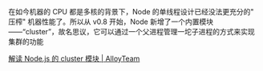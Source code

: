  在如今机器的 CPU 都是多核的背景下，Node 的单线程设计已经没法更充分的" 压榨" 机器性能了。所以从 v0.8 开始，Node 新增了一个内置模块——“cluster”，故名思议，它可以通过一个父进程管理一坨子进程的方式来实现集群的功能

[解读 Node.js 的 cluster 模块 | AlloyTeam](http://www.alloyteam.com/2015/08/nodejs-cluster-tutorial/)